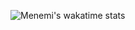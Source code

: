 ![Menemi's wakatime stats](https://wakatime.com/share/@Menemi/240cb93a-74c7-4631-b87b-c6c7136a6f8c.svg)
